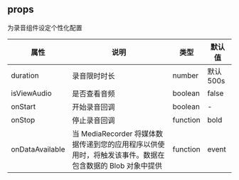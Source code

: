 ## props
为录音组件设定个性化配置

| 属性            | 说明                                                                                                    | 类型     | 默认值    |
| --------------- | ------------------------------------------------------------------------------------------------------- | -------- | --------- |
| duration        | 录音限时时长                                                                                            | number   | 默认 500s |
| isViewAudio     | 是否查看音频                                                                                            | boolean  | false     |
| onStart         | 开始录音回调                                                                                            | boolean  | -         |
| onStop          | 停止录音回调                                                                                            | function | bold      |
| onDataAvailable | 当 MediaRecorder 将媒体数据传递到您的应用程序以供使用时，将触发该事件。数据在包含数据的 Blob 对象中提供 | function | event     |
